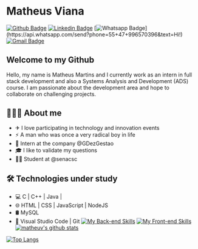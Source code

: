 # Matheus Viana

[![Github Badge](https://img.shields.io/badge/-Github-000?style=flat-square&logo=Github&logoColor=white&link=https://github.com/matheusmartinsviana)](https://github.com/matheusmartinsviana)
[![Linkedin Badge](https://img.shields.io/badge/-LinkedIn-blue?style=flat-square&logo=Linkedin&logoColor=white&link=https://www.linkedin.com/in/matheusmartinsviana/)](https://www.linkedin.com/in/matheusmartinsviana/)
[![Whatsapp Badge](https://img.shields.io/badge/-Whatsapp-4CA143?style=flat-square&labelColor=4CA143&logo=whatsapp&logoColor=white&link=https://api.whatsapp.com/send?phone=55+47+996570396&text=Hi!)](https://api.whatsapp.com/send?phone=55+47+996570396&text=Hi!)
[![Gmail Badge](https://img.shields.io/badge/-Gmail-c14438?style=flat-square&logo=Gmail&logoColor=white&link=mailto:matmgv@gmail.com)](mailto:matheusmartinsdesenvolvedor@gmail.com)

## Welcome to my Github 
Hello, my name is Matheus Martins and I currently work as an intern in full stack development and also a Systems Analysis and Development (ADS) course. I am passionate about the development area and hope to collaborate on challenging projects.

## 👨🏻‍💻 About me 

- ✈ I love participating in technology and innovation events
- ⚡ A man who was once a very radical boy in life
- 💼 Intern at the company @GDezGestao
- 🎓 I like to validate my questions
- 👨‍🎓 Student at @senacsc

## 🛠 Technologies under study 

- 💻 C | C++ | Java |
- 🌐 HTML | CSS | JavaScript | NodeJS 
- 🛢 MySQL 
- 🔧 Visual Studio Code | Git
   [![My Back-end Skills](https://skillicons.dev/icons?i=java,c,nodejs,mysql)](https://skillicons.dev)
   [![My Front-end Skills](https://skillicons.dev/icons?i=js,html,css,react)](https://skillicons.dev)
[![matheuv's github stats](https://github-readme-stats.vercel.app/api?username=matheusmartinsviana&show_icons=true&hide=["contribs","issues"])](https://github.com/matheusmartinsviana)

[![Top Langs](https://github-readme-stats.vercel.app/api/top-langs/?username=matheusmartinsviana&show_icons=true)](https://github.com/KaduFloresta/github-readme-stats)
